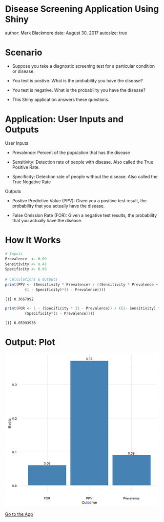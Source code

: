 Disease Screening Application Using Shiny
========================================================
author: Mark Blackmore
date: August 30, 2017
autosize: true

Scenario
========================================================

- Suppose you take a diagnostic screening test for a particular condition or disease.

- You test is postive.  What is the probability you have the disease?

- You test is negative.  What is the probability you have the disease?

- This Shiny application answers these questions.


Application:  User Inputs and Outputs
========================================================

User Inputs
- Prevalence:  Percent of the population that has the disease

- Sensitivity:  Detection rate of people with disease.  Also called the True Positive Rate.

- Specificity:  Detection rate of people without the disease.  Also called the True Negative Rate

Outputs
- Postive Predictive Value (PPV):  Given you a positive test result, the probability that you actually have the disease.

- False Omission Rate (FOR):  Given a negative test results, the probability that you actually have the disease.


How It Works
========================================================


```r
# Inputs
Prevalence  <- 0.09    
Sensitivity <- 0.41
Specificity <- 0.93

# Calculations & Outputs
print(PPV <- (Sensitivity * Prevalence) / ((Sensitivity * Prevalence + 
         (1 - Specificity)*(1 - Prevalence))))
```

```
[1] 0.3667992
```

```r
print(FOR <- 1 - (Specificity * (1 - Prevalence)) / ((1- Sensitivity) * Prevalence + 
         (Specificity*(1 - Prevalence))))
```

```
[1] 0.05903936
```

Output: Plot
========================================================
![plot of chunk unnamed-chunk-2](Disease_Testing_Presentation-figure/unnamed-chunk-2-1.png)

[Go to the App]("https://mblackmo.shinyapps.io/Disease_Testing/")
